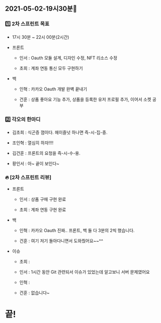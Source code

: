 ## 2021-05-02-19시30분🌟

### 1️⃣ 2차 스프린트 목표

* 17시 30분 ~ 22시 00분(2시간)

* 프론트

    * 인서 : Oauth 모듈 설계, 디자인 수정, NFT 리소스 수정

    * 초희 : 계좌 연동 통신 모두 구현하기

* 백

    * 인혁 : 카카오 Oauth 개발 완벽 끝내기

    * 건훈 : 상품 좋아요 기능 추가, 상품을 등록한 유저 프로필 추가, 이어서 소켓 공부

### 2️⃣ 각오의 한마디

* 김초희 : 식곤증 껌이다. 헤이즐넛 하나면 즉-시-집-중.

* 조인혁 : 열심히 하자!!!!

* 김건훈 : 프론트의 요청을 즉-시-수-용.

* 황인서 : 아~ 끝이 보인다~

### 🔥 [2차 스프린트 리뷰]

* 프론트

    * 인서 : 상품 구매 구현 완료

    * 초희 : 계좌 연동 구현 완료

* 백

    * 인혁 : 카카오 Oauth 진짜.. 프론트, 백 둘 다 3분의 2씩 했습니다.

    * 건훈 : 여기 저기 돌아다니면서 도와줬어요~~^^

* 이슈

    * 초희 : 

    * 인서 : 1시간 동안 Git 관련되서 이슈가 있었는데 알고보니 서버 문제였어요

    * 인혁 : 

    * 건훈 : 없습니다~

# 끝!